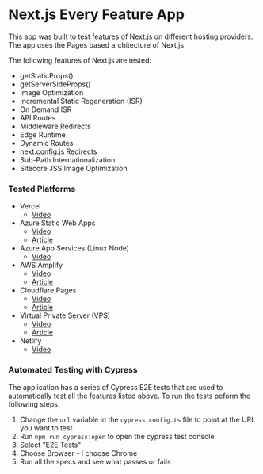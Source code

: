 # Next.js Every Feature App

This app was built to test features of Next.js on different hosting providers. The app uses the Pages based architecture of Next.js

The following features of Next.js are tested:
- getStaticProps()
- getServerSideProps()
- Image Optimization
- Incremental Static Regeneration (ISR)
- On Demand ISR
- API Routes 
- Middleware Redirects
- Edge Runtime
- Dynamic Routes
- next.config.js Redirects
- Sub-Path Internationalization
- Sitecore JSS Image Optimization

### Tested Platforms

- Vercel
    - [Video](https://youtu.be/ZlF_2Xhn5fM)
- Azure Static Web Apps
    - [Video](https://youtu.be/XS0Ihz267_I)
    - [Article](https://www.thetombomb.com/posts/azure-swa-nextjs-pages)
- Azure App Services (Linux Node)
    - [Video](https://youtu.be/ONQB4GjnShs)
- AWS Amplify
    - [Video](https://youtu.be/jQBvdLeKqSE)
    - [Article](https://www.thetombomb.com/posts/aws-amplify-nextjs-pages)
- Cloudflare Pages
    - [Video](https://youtu.be/F7PLcfzF-z0)
    - [Article](https://www.thetombomb.com/posts/nextjs-pages-cloudflare-pages)
- Virtual Private Server (VPS)
    - [Video](https://youtu.be/q241nOF246o)
    - [Article](https://www.thetombomb.com/posts/nextjs-on-vps)
- Netlify
    - [Video](https://youtu.be/ItyUwNVT1jI)
    


### Automated Testing with Cypress

The application has a series of Cypress E2E tests that are used to automatically test all the features listed above. To run the tests peform the following steps.
1. Change the `url` variable in the `cypress.config.ts` file to point at the URL you want to test
2. Run `npm run cypress:open` to open the cypress test console
3. Select "E2E Tests"
4. Choose Browser - I choose Chrome
5. Run all the specs and see what passes or fails